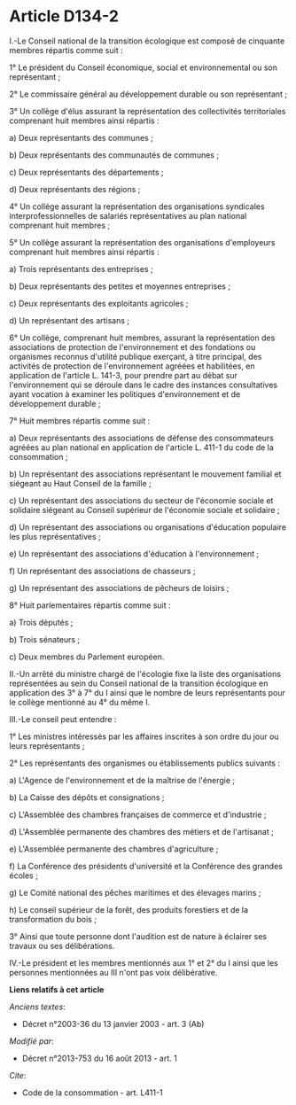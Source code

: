 # Article D134-2

I.-Le Conseil national de la transition écologique est composé de cinquante membres répartis comme suit : 

1° Le président du Conseil économique, social et environnemental ou son représentant ; 

2° Le commissaire général au développement durable ou son représentant ; 

3° Un collège d'élus assurant la représentation des collectivités territoriales comprenant huit membres ainsi répartis : 

a) Deux représentants des communes ; 

b) Deux représentants des communautés de communes ; 

c) Deux représentants des départements ; 

d) Deux représentants des régions ; 

4° Un collège assurant la représentation des organisations syndicales interprofessionnelles de salariés représentatives au
plan national comprenant huit membres ; 

5° Un collège assurant la représentation des organisations d'employeurs comprenant huit membres ainsi répartis : 

a) Trois représentants des entreprises ; 

b) Deux représentants des petites et moyennes entreprises ; 

c) Deux représentants des exploitants agricoles ; 

d) Un représentant des artisans ; 

6° Un collège, comprenant huit membres, assurant la représentation des associations de protection de l'environnement et des
fondations ou organismes reconnus d'utilité publique exerçant, à titre principal, des activités de protection de
l'environnement agréées et habilitées, en application de l'article L. 141-3, pour prendre part au débat sur l'environnement
qui se déroule dans le cadre des instances consultatives ayant vocation à examiner les politiques d'environnement et de
développement durable ; 

7° Huit membres répartis comme suit : 

a) Deux représentants des associations de défense des consommateurs agréées au plan national en application de l'article L.
411-1 du code de la consommation ; 

b) Un représentant des associations représentant le mouvement familial et siégeant au Haut Conseil de la famille ; 

c) Un représentant des associations du secteur de l'économie sociale et solidaire siégeant au Conseil supérieur de l'économie
sociale et solidaire ; 

d) Un représentant des associations ou organisations d'éducation populaire les plus représentatives ; 

e) Un représentant des associations d'éducation à l'environnement ; 

f) Un représentant des associations de chasseurs ; 

g) Un représentant des associations de pêcheurs de loisirs ; 

8° Huit parlementaires répartis comme suit : 

a) Trois députés ; 

b) Trois sénateurs ; 

c) Deux membres du Parlement européen. 

II.-Un arrêté du ministre chargé de l'écologie fixe la liste des organisations représentées au sein du Conseil national de la
transition écologique en application des 3° à 7° du I ainsi que le nombre de leurs représentants pour le collège mentionné au
4° du même I. 

III.-Le conseil peut entendre : 

1° Les ministres intéressés par les affaires inscrites à son ordre du jour ou leurs représentants ; 

2° Les représentants des organismes ou établissements publics suivants : 

a) L'Agence de l'environnement et de la maîtrise de l'énergie ; 

b) La Caisse des dépôts et consignations ; 

c) L'Assemblée des chambres françaises de commerce et d'industrie ; 

d) L'Assemblée permanente des chambres des métiers et de l'artisanat ; 

e) L'Assemblée permanente des chambres d'agriculture ; 

f) La Conférence des présidents d'université et la Conférence des grandes écoles ; 

g) Le Comité national des pêches maritimes et des élevages marins ; 

h) Le conseil supérieur de la forêt, des produits forestiers et de la transformation du bois ; 

3° Ainsi que toute personne dont l'audition est de nature à éclairer ses travaux ou ses délibérations. 

IV.-Le président et les membres mentionnés aux 1° et 2° du I ainsi que les personnes mentionnées au III n'ont pas voix
délibérative.

**Liens relatifs à cet article**

_Anciens textes_:

  - Décret n°2003-36 du 13 janvier 2003 - art. 3 (Ab)

_Modifié par_:

  - Décret n°2013-753 du 16 août 2013 - art. 1

_Cite_:

  - Code de la consommation - art. L411-1
